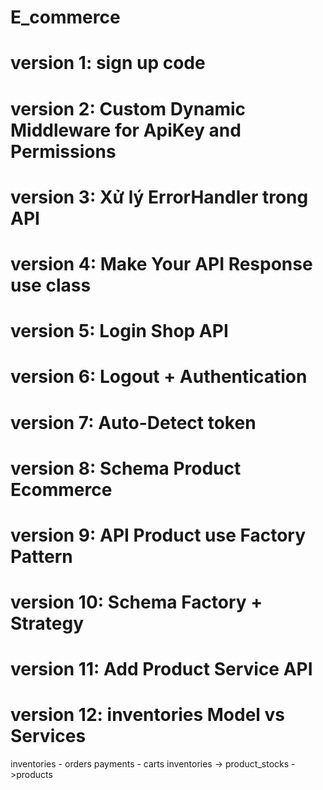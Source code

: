 # E_commerce

# version 1: sign up code 

# version 2: Custom Dynamic Middleware for ApiKey and Permissions

# version 3: Xử lý ErrorHandler trong API

# version 4: Make Your API Response use class

# version 5: Login Shop API

# version 6: Logout + Authentication

# version 7: Auto-Detect token

# version 8: Schema Product Ecommerce

# version 9: API Product use Factory Pattern 

# version 10: Schema Factory + Strategy

# version 11: Add Product Service API

# version 12: inventories Model vs Services
inventories - orders
payments - carts
inventories -> product_stocks ->products